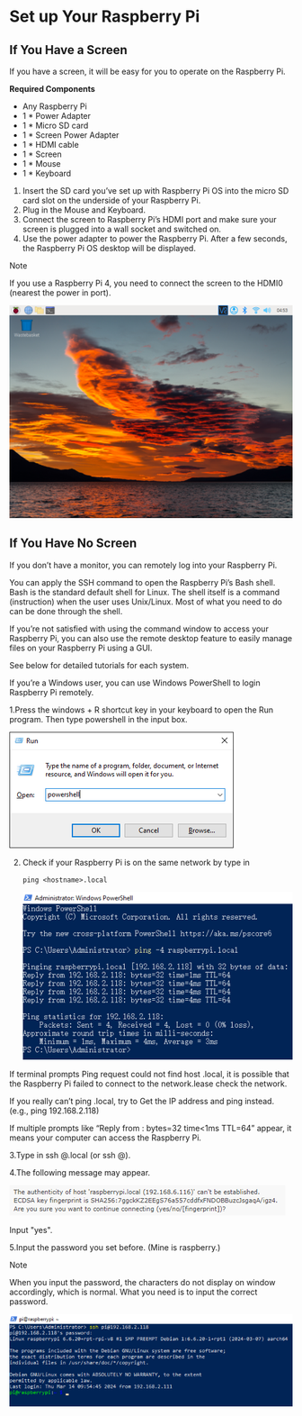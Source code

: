 # Set up Your Raspberry Pi

## If You Have a Screen

If you have a screen, it will be easy for you to operate on the Raspberry Pi.

**Required Components**

- Any Raspberry Pi
- 1 * Power Adapter
- 1 * Micro SD card
- 1 * Screen Power Adapter
- 1 * HDMI cable
- 1 * Screen
- 1 * Mouse
- 1 * Keyboard

1. Insert the SD card you’ve set up with Raspberry Pi OS into the micro SD card slot on the underside of your Raspberry Pi.
2. Plug in the Mouse and Keyboard.
3. Connect the screen to Raspberry Pi’s HDMI port and make sure your screen is plugged into a wall socket and switched on.
4. Use the power adapter to power the Raspberry Pi. After a few seconds, the Raspberry Pi OS desktop will be displayed.

> [!NOTE]
>
> If you use a Raspberry Pi 4, you need to connect the screen to the HDMI0 (nearest the power in port).

![](./img/login1.png)

## If You Have No Screen

If you don’t have a monitor, you can remotely log into your Raspberry Pi.

You can apply the SSH command to open the Raspberry Pi’s Bash shell. Bash is the standard default shell for Linux. The shell itself is a command (instruction) when the user uses Unix/Linux. Most of what you need to do can be done through the shell.

If you’re not satisfied with using the command window to access your Raspberry Pi, you can also use the remote desktop feature to easily manage files on your Raspberry Pi using a GUI.

See below for detailed tutorials for each system.

If you’re a Windows user, you can use Windows PowerShell to login Raspberry Pi remotely.

1.Press the windows + R shortcut key in your keyboard to open the Run program. Then type powershell in the input box.

![](./img/powershell.png)

2. Check if your Raspberry Pi is on the same network by type in 

   ```
   ping <hostname>.local
   ```

   ![](./img/get_ip.png)

If terminal prompts Ping request could not find host <hostname>.local, it is possible that the Raspberry Pi failed to connect to the network.lease check the network.

If you really can’t ping <hostname>.local, try to Get the IP address and ping <IP address> instead. (e.g., ping 192.168.2.118)

If multiple prompts like “Reply from <IP address>: bytes=32 time<1ms TTL=64” appear, it means your computer can access the Raspberry Pi.

3.Type in ssh <username>@<hostname>.local (or ssh <username>@<IP address>).

4.The following message may appear.

![](./img/authenticity.png)

Input "yes".

5.Input the password you set before. (Mine is raspberry.)

> [!NOTE]
>
> When you input the password, the characters do not display on window accordingly, which is normal. What you need is to input the correct password.

![](./img/log_in.png)
